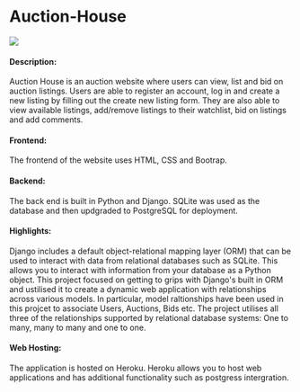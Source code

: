 # Auction-House

[![](auctions/static/auctions/commerce.gif)](https://youtu.be/xaxw24ivhcg)

#### Description:
Auction House is an auction website where users can view, list and bid on auction listings. Users are able to register an account, log in and create a new listing by filling out the create new listing form. They are also able to view available listings, add/remove listings to their watchlist, bid on listings and add comments.

#### Frontend:
The frontend of the website uses HTML, CSS and Bootrap.

#### Backend:
The back end is built in Python and Django. SQLite was used as the database and then updgraded to PostgreSQL for deployment. 

#### Highlights:

Django includes a default object-relational mapping layer (ORM) that can be used to interact with data from relational databases such as SQLite. 
This allows you to interact with information from your database as a Python object. This project focused on getting to grips with Django's built in ORM and ustilised it to create a dynamic web application with relationships across various models. In particular, model raltionships have been used in this projcet to associate Users, Auctions, Bids etc. The project utilises all three of the relationships supported by relational database systems: One to many, many to many and one to one. 

#### Web Hosting:

The application is hosted on Heroku. Heroku allows you to host web applications and has additional functionality such as postgress intergration. 

